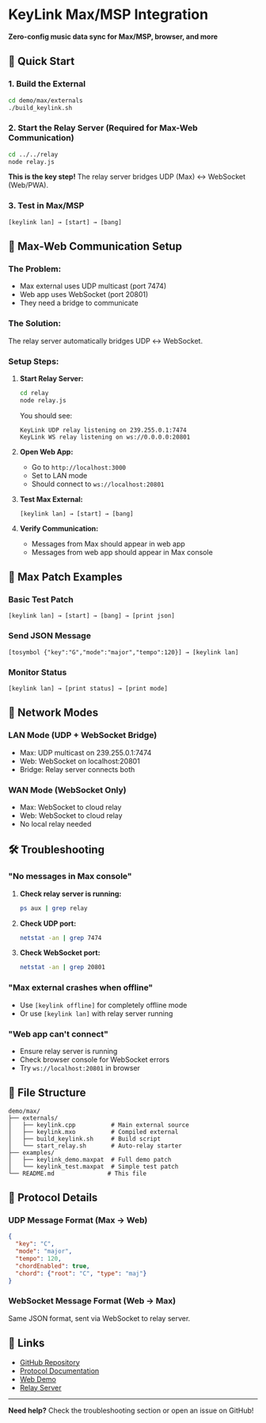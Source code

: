 # KeyLink Max/MSP Integration

**Zero-config music data sync for Max/MSP, browser, and more**

## 🚀 Quick Start

### 1. Build the External
```bash
cd demo/max/externals
./build_keylink.sh
```

### 2. Start the Relay Server (Required for Max-Web Communication)
```bash
cd ../../relay
node relay.js
```

**This is the key step!** The relay server bridges UDP (Max) ↔ WebSocket (Web/PWA).

### 3. Test in Max/MSP
```maxmsp
[keylink lan] → [start] → [bang]
```

## 🔧 Max-Web Communication Setup

### **The Problem:**
- Max external uses UDP multicast (port 7474)
- Web app uses WebSocket (port 20801)
- They need a bridge to communicate

### **The Solution:**
The relay server automatically bridges UDP ↔ WebSocket.

### **Setup Steps:**

1. **Start Relay Server:**
   ```bash
   cd relay
   node relay.js
   ```
   You should see:
   ```
   KeyLink UDP relay listening on 239.255.0.1:7474
   KeyLink WS relay listening on ws://0.0.0.0:20801
   ```

2. **Open Web App:**
   - Go to `http://localhost:3000`
   - Set to LAN mode
   - Should connect to `ws://localhost:20801`

3. **Test Max External:**
   ```maxmsp
   [keylink lan] → [start] → [bang]
   ```

4. **Verify Communication:**
   - Messages from Max should appear in web app
   - Messages from web app should appear in Max console

## 🎯 Max Patch Examples

### Basic Test Patch
```maxmsp
[keylink lan] → [start] → [bang] → [print json]
```

### Send JSON Message
```maxmsp
[tosymbol {"key":"G","mode":"major","tempo":120}] → [keylink lan]
```

### Monitor Status
```maxmsp
[keylink lan] → [print status] → [print mode]
```

## 🔄 Network Modes

### LAN Mode (UDP + WebSocket Bridge)
- Max: UDP multicast on 239.255.0.1:7474
- Web: WebSocket on localhost:20801
- Bridge: Relay server connects both

### WAN Mode (WebSocket Only)
- Max: WebSocket to cloud relay
- Web: WebSocket to cloud relay
- No local relay needed

## 🛠️ Troubleshooting

### "No messages in Max console"
1. **Check relay server is running:**
   ```bash
   ps aux | grep relay
   ```

2. **Check UDP port:**
   ```bash
   netstat -an | grep 7474
   ```

3. **Check WebSocket port:**
   ```bash
   netstat -an | grep 20801
   ```

### "Max external crashes when offline"
- Use `[keylink offline]` for completely offline mode
- Or use `[keylink lan]` with relay server running

### "Web app can't connect"
- Ensure relay server is running
- Check browser console for WebSocket errors
- Try `ws://localhost:20801` in browser

## 📁 File Structure
```
demo/max/
├── externals/
│   ├── keylink.cpp          # Main external source
│   ├── keylink.mxo          # Compiled external
│   ├── build_keylink.sh     # Build script
│   └── start_relay.sh       # Auto-relay starter
├── examples/
│   ├── keylink_demo.maxpat  # Full demo patch
│   └── keylink_test.maxpat  # Simple test patch
└── README.md               # This file
```

## 🎵 Protocol Details

### UDP Message Format (Max → Web)
```json
{
  "key": "C",
  "mode": "major", 
  "tempo": 120,
  "chordEnabled": true,
  "chord": {"root": "C", "type": "maj"}
}
```

### WebSocket Message Format (Web → Max)
Same JSON format, sent via WebSocket to relay server.

## 🔗 Links
- [GitHub Repository](https://github.com/cleverIdeaz/KeyLink)
- [Protocol Documentation](https://github.com/cleverIdeaz/KeyLink/blob/main/docs/protocol.md)
- [Web Demo](https://key-link.netlify.app/)
- [Relay Server](../relay/README.md)

---

**Need help?** Check the troubleshooting section or open an issue on GitHub! 